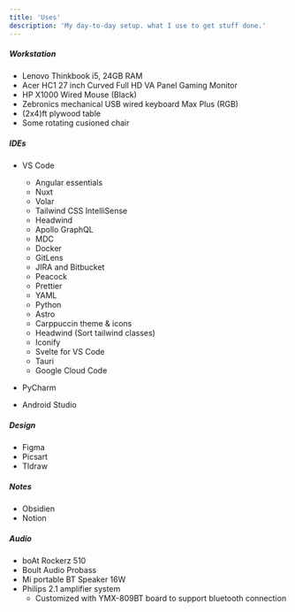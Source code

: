 ```yaml
---
title: 'Uses'
description: 'My day-to-day setup. what I use to get stuff done.'
---
```



##### Workstation
- Lenovo Thinkbook i5, 24GB RAM
- Acer HC1 27 inch Curved Full HD VA Panel Gaming Monitor
- HP X1000 Wired Mouse (Black)
- Zebronics mechanical USB wired keyboard Max Plus (RGB)
- (2x4)ft plywood table
- Some rotating cusioned chair

##### IDEs
- VS Code
    - Angular essentials
    - Nuxt
    - Volar
    - Tailwind CSS IntelliSense
    - Headwind
    - Apollo GraphQL
    - MDC
    - Docker
    - GitLens
    - JIRA and Bitbucket
    - Peacock
    - Prettier
    - YAML
    - Python
    - Astro
    - Carppuccin theme & icons
    - Headwind (Sort tailwind classes)
    - Iconify
    - Svelte for VS Code
    - Tauri
    - Google Cloud Code

- PyCharm
- Android Studio


##### Design
- Figma
- Picsart
- Tldraw


##### Notes
- Obsidien
- Notion

##### Audio
- boAt Rockerz 510
- Boult Audio Probass
- Mi portable BT Speaker 16W
- Philips 2.1 amplifier system
    - Customized with YMX-809BT board to support bluetooth connection
